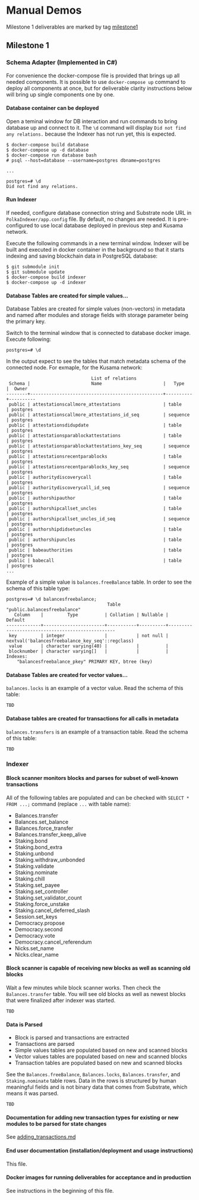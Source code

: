 # Manual Demos

Milestone 1 deliverables are marked by tag [milestone1](https://github.com/usetech-llc/polkadot_ent_dotnet/tree/milestone1)

## Milestone 1

### Schema Adapter (Implemented in C#)

For convenience the docker-compose file is provided that brings up all needed components. It is possible to use `docker-compose up` command to deploy all components at once, but for deliverable clarity instructions below will bring up single components one by one.

#### Database container can be deployed

Open a teminal window for DB interaction and run commands to bring database up and connect to it. The `\d` command will display `Did not find any relations.` because the Indexer has not run yet, this is expected.

```
$ docker-compose build database
$ docker-compose up -d database
$ docker-compose run database bash
# psql --host=database --username=postgres dbname=postgres

...

postgres=# \d
Did not find any relations.
```

#### Run Indexer

If needed, configure database connection string and Substrate node URL in `PolkaIndexer/app.config` file. By default, no changes are needed. It is pre-configured to use local database deployed in previous step and Kusama network. 

Execute the following commands in a new terminal window. Indexer will be built and executed in docker container in the background so that it starts indexing and saving blockchain data in PostgreSQL database:

```
$ git submodule init
$ git submodule update
$ docker-compose build indexer
$ docker-compose up -d indexer
```

#### Database Tables are created for simple values...

Database Tables are created for simple values (non-vectors) in metadata and named after modules and storage fields with storage parameter being the primary key.

Switch to the terminal window that is connected to database docker image. Execute following:

```
postgres=# \d
```

In the output expect to see the tables that match metadata schema of the connected node. For exmaple, for the Kusama network:

```
                                List of relations
 Schema |                       Name                       |   Type   |  Owner   
--------+--------------------------------------------------+----------+----------
 public | attestationscallmore_attestations                | table    | postgres
 public | attestationscallmore_attestations_id_seq         | sequence | postgres
 public | attestationsdidupdate                            | table    | postgres
 public | attestationsparablockattestations                | table    | postgres
 public | attestationsparablockattestations_key_seq        | sequence | postgres
 public | attestationsrecentparablocks                     | table    | postgres
 public | attestationsrecentparablocks_key_seq             | sequence | postgres
 public | authoritydiscoverycall                           | table    | postgres
 public | authoritydiscoverycall_id_seq                    | sequence | postgres
 public | authorshipauthor                                 | table    | postgres
 public | authorshipcallset_uncles                         | table    | postgres
 public | authorshipcallset_uncles_id_seq                  | sequence | postgres
 public | authorshipdidsetuncles                           | table    | postgres
 public | authorshipuncles                                 | table    | postgres
 public | babeauthorities                                  | table    | postgres
 public | babecall                                         | table    | postgres
...
```

Example of a simple value is `balances.freeBalance` table. In order to see the schema of this table type:

```
postgres=# \d balancesfreebalance;
                                      Table "public.balancesfreebalance"
   Column    |         Type          | Collation | Nullable |                     Default                      
-------------+-----------------------+-----------+----------+--------------------------------------------------
 key         | integer               |           | not null | nextval('balancesfreebalance_key_seq'::regclass)
 value       | character varying(40) |           |          | 
 blocknumber | character varying[]   |           |          | 
Indexes:
    "balancesfreebalance_pkey" PRIMARY KEY, btree (key)
```

#### Database Tables are created for vector values...

`balances.locks` is an example of a vector value. Read the schema of this table:

```
TBD
```

#### Database tables are created for transactions for all calls in metadata

`balances.transfers` is an example of a transaction table. Read the schema of this table:

```
TBD
```

### Indexer

#### Block scanner monitors blocks and parses for subset of well-known transactions

All of the following tables are populated and can be checked with `SELECT * FROM ...;` command (replace `...` with table name):

* Balances.transfer
* Balances.set_balance
* Balances.force_transfer
* Balances.transfer_keep_alive
* Staking.bond
* Staking.bond_extra
* Staking.unbond
* Staking.withdraw_unbonded
* Staking.validate
* Staking.nominate
* Staking.chill
* Staking.set_payee
* Staking.set_controller
* Staking.set_validator_count
* Staking.force_unstake
* Staking.cancel_deferred_slash
* Session.set_keys
* Democracy.propose
* Democracy.second
* Democracy.vote
* Democracy.cancel_referendum
* Nicks.set_name
* Nicks.clear_name

#### Block scanner is capable of receiving new blocks as well as scanning old blocks

Wait a few minutes while block scanner works. Then check the `Balances.transfer` table. You will see old blocks as well as newest blocks that were finalized after indexer was started.

```
TBD
```

#### Data is Parsed

* Block is parsed and transactions are extracted
* Transactions are parsed
* Simple values tables are populated based on new and scanned blocks
* Vector values tables are populated based on new and scanned blocks
* Transaction tables are populated based on new and scanned blocks

See the `Balances.freeBalance`, `Balances.locks`, `Balances.transfer`, and `Staking.nominate` table rows. Data in the rows is structured by human meaningful fields and is not binary data that comes from Substrate, which means it was parsed.

```
TBD
```

#### Documentation for adding new transaction types for existing or new modules to be parsed for state changes

See [adding_transactions.md](adding_transactions.md)

#### End user documentation (installation/deployment and usage instructions)

This file.

#### Docker images for running deliverables for acceptance and in production

See instructions in the beginning of this file.
